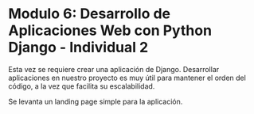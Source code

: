 # Modulo 6: Desarrollo de Aplicaciones Web con Python Django - Individual 2

Esta vez se requiere crear una aplicación de Django. 
Desarrollar aplicaciones en nuestro proyecto es muy útil para mantener el orden del código, a la vez que facilita su escalabilidad.

Se levanta un landing page simple para la aplicación. 